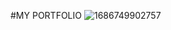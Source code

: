 #MY PORTFOLIO
![1686749902757](https://github.com/user-attachments/assets/2c3cd7a6-00cc-451f-abda-43e862441ce2)
